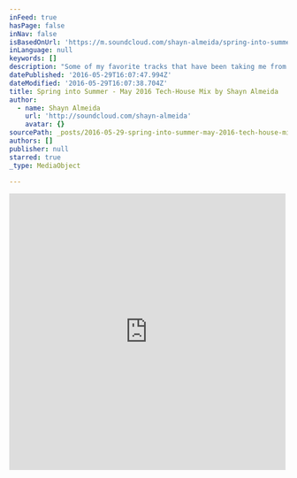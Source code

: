 ```yaml
---
inFeed: true
hasPage: false
inNav: false
isBasedOnUrl: 'https://m.soundcloud.com/shayn-almeida/spring-into-summer-may-2016-tech-house-mix'
inLanguage: null
keywords: []
description: "Some of my favorite tracks that have been taking me from Spring into Summer: Deep, Funky, Soulful House & Tech-House. If you enjoy this mix, pass it on to your friends :) \uD83D\uDE4F\uD83C\uDFFC\uD83D\uDC9A\uD83D\uDE4C\uD83C\uDFFC"
datePublished: '2016-05-29T16:07:47.994Z'
dateModified: '2016-05-29T16:07:38.704Z'
title: Spring into Summer - May 2016 Tech-House Mix by Shayn Almeida
author:
  - name: Shayn Almeida
    url: 'http://soundcloud.com/shayn-almeida'
    avatar: {}
sourcePath: _posts/2016-05-29-spring-into-summer-may-2016-tech-house-mix-by-shayn-almeid.md
authors: []
publisher: null
starred: true
_type: MediaObject

---
```

<iframe src="https://cdn.embedly.com/widgets/media.html?src=https%3A%2F%2Fw.soundcloud.com%2Fplayer%2F%3Fvisual%3Dtrue%26url%3Dhttp%253A%252F%252Fapi.soundcloud.com%252Ftracks%252F266125595%26show_artwork%3Dtrue&amp;url=https%3A%2F%2Fm.soundcloud.com%2Fshayn-almeida%2Fspring-into-summer-may-2016-tech-house-mix&amp;image=http%3A%2F%2Fi1.sndcdn.com%2Fartworks-000164658509-4sjmrk-t500x500.jpg&amp;key=b7d04c9b404c499eba89ee7072e1c4f7&amp;type=text%2Fhtml&amp;schema=soundcloud" width="500" height="500" scrolling="no" frameborder="0" allowfullscreen="" style=""></iframe>